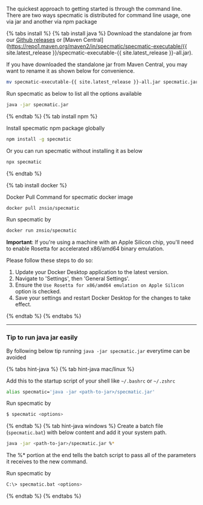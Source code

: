 The quickest approach to getting started is through the command line. There are two ways specmatic is distributed for command line usage, one via jar and another via npm package

{% tabs install %}
{% tab install java %}
Download the standalone jar from our [Github releases](<https://github.com/znsio/specmatic/releases/download/{{ site.latest_release }}/specmatic.jar>) or [Maven Central](https://repo1.maven.org/maven2/in/specmatic/specmatic-executable/{{ site.latest_release }}/specmatic-executable-{{ site.latest_release }}-all.jar).

If you have downloaded the standalone jar from Maven Central, you may want to rename it as shown below for convenience.

```bash
mv specmatic-executable-{{ site.latest_release }}-all.jar specmatic.jar
```

Run specmatic as below to list all the options available
```bash
java -jar specmatic.jar
```
{% endtab %}
{% tab install npm %}

Install specmatic npm package globally 

``` bash
npm install -g specmatic
```

Or you can run specmatic without installing it as below 

``` bash
npx specmatic
```
{% endtab %}

{% tab install docker %}

Docker Pull Command for specmatic docker image

``` bash
docker pull znsio/specmatic
```

Run specmatic by

``` bash
docker run znsio/specmatic
```

**Important**: If you're using a machine with an Apple Silicon chip, you'll need to enable Rosetta for accelerated x86/amd64 binary emulation.

Please follow these steps to do so:

1. Update your Docker Desktop application to the latest version.
2. Navigate to 'Settings', then 'General Settings'.
3. Ensure the `Use Rosetta for x86/amd64 emulation on Apple Silicon` option is checked.
4. Save your settings and restart Docker Desktop for the changes to take effect.


{% endtab %}
{% endtabs %}

---
### Tip to run java jar easily

By following below tip running `java -jar specmatic.jar` everytime can be avoided

{% tabs hint-java %}
{% tab hint-java mac/linux %}

Add this to the startup script of your shell like `~/.bashrc` or `~/.zshrc`

``` bash
alias specmatic='java -jar <path-to-jar>/specmatic.jar'
```

Run specmatic by

``` bash
$ specmatic <options>
```
{% endtab %}
{% tab hint-java windows %}
Create a batch file (`specmatic.bat`) with below content and add it your system path.

```  bash
java -jar <path-to-jar>/specmatic.jar %*
```
The %* portion at the end tells the batch script to pass all of the parameters it receives to the new command.

Run specmatic by

``` bash
C:\> specmatic.bat <options>
```
{% endtab %}
{% endtabs %}
